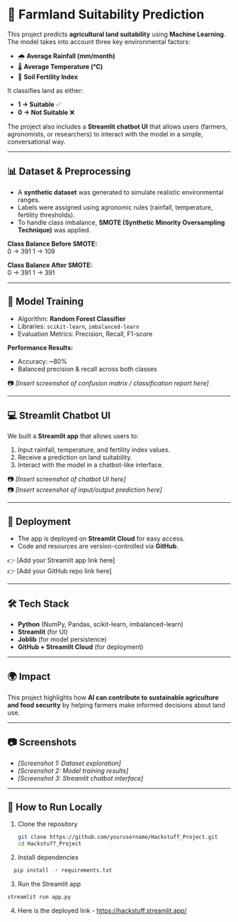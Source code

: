 # 🌱 Farmland Suitability Prediction  

This project predicts **agricultural land suitability** using **Machine Learning**. The model takes into account three key environmental factors:  

- 🌧️ **Average Rainfall (mm/month)**  
- 🌡️ **Average Temperature (°C)**  
- 🌱 **Soil Fertility Index**  

It classifies land as either:  
- **1 → Suitable** ✅  
- **0 → Not Suitable** ❌  

The project also includes a **Streamlit chatbot UI** that allows users (farmers, agronomists, or researchers) to interact with the model in a simple, conversational way.  

---

## 📊 Dataset & Preprocessing  

- A **synthetic dataset** was generated to simulate realistic environmental ranges.  
- Labels were assigned using agronomic rules (rainfall, temperature, fertility thresholds).  
- To handle class imbalance, **SMOTE (Synthetic Minority Oversampling Technique)** was applied.  

**Class Balance Before SMOTE:**  
0 → 391
1 → 109

**Class Balance After SMOTE:**  
0 → 391
1 → 391


---

## 🤖 Model Training  

- Algorithm: **Random Forest Classifier**  
- Libraries: `scikit-learn`, `imbalanced-learn`  
- Evaluation Metrics: Precision, Recall, F1-score  

**Performance Results:**  
- Accuracy: ~80%  
- Balanced precision & recall across both classes  

📷 *[Insert screenshot of confusion matrix / classification report here]*  

---

## 💻 Streamlit Chatbot UI  

We built a **Streamlit app** that allows users to:  
1. Input rainfall, temperature, and fertility index values.  
2. Receive a prediction on land suitability.  
3. Interact with the model in a chatbot-like interface.  

📷 *[Insert screenshot of chatbot UI here]*  
📷 *[Insert screenshot of input/output prediction here]*  

---

## 🚀 Deployment  

- The app is deployed on **Streamlit Cloud** for easy access.  
- Code and resources are version-controlled via **GitHub**.  

👉 [Add your Streamlit app link here]  
👉 [Add your GitHub repo link here]  

---

## 🛠️ Tech Stack  

- **Python** (NumPy, Pandas, scikit-learn, imbalanced-learn)  
- **Streamlit** (for UI)  
- **Joblib** (for model persistence)  
- **GitHub + Streamlit Cloud** (for deployment)  

---

## 🌍 Impact  

This project highlights how **AI can contribute to sustainable agriculture and food security** by helping farmers make informed decisions about land use.  

---

## 📷 Screenshots  

- *[Screenshot 1: Dataset exploration]*  
- *[Screenshot 2: Model training results]*  
- *[Screenshot 3: Streamlit chatbot interface]*  

---

## 📌 How to Run Locally  

1. Clone the repository  
   ```bash
   git clone https://github.com/yourusername/Hackstuff_Project.git
   cd Hackstuff_Project

2. Install dependencies
  ```bash
    pip install -r requirements.txt
```
3. Run the Streamlit app
```bash
streamlit run app.py
```
4. Here is the deployed link - https://hackstuff.streamlit.app/
